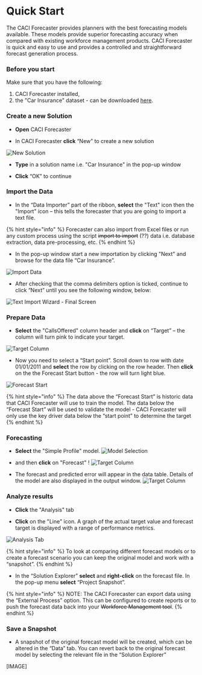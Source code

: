 # Quick Start

The CACI Forecaster provides planners with the best forecasting models available. These models provide superior forecasting accuracy when compared with existing workforce management products. CACI Forecaster is quick and easy to use and provides a controlled and straightforward forecast generation process.

### Before you start

Make sure that you have the following:
1. CACI Forecaster installed,
2. the "Car Insurance" dataset - can be downloaded [here](data/Car-Insurance.csv).


### Create a new Solution
- **Open** CACI Forecaster

- In CACI Forecaster **click** “New” to create a new solution

![New Solution](imgs/QuickStart_NewSolution.png)

- **Type** in a solution name i.e. "Car Insurance" in the pop-up window

- **Click** “OK” to continue

### Import the Data
- In the “Data Importer” part of the ribbon, **select** the "Text" icon then the "Import" icon – this tells the forecaster that you are going to import a text file.

{% hint style="info" %}
Forecaster can also import from Excel files or run any custom process using the script ~~import to import~~ (??) data i.e. database extraction, data pre-processing, etc.
{% endhint %}

- In the pop-up window start a new importation by clicking "Next" and browse for the data file “Car Insurance”.

![Import Data](imgs/QuickStart_ImportData.png)


- After checking that the comma delimiters option is ticked, continue to click “Next” until you see the following window, below:

![Text Import Wizard - Final Screen](imgs/QuickStart_TextImportWizard_Completed.png)



### Prepare Data

- **Select** the "CallsOffered" column header and **click** on “Target” – the column will turn pink to indicate your target.

![Target Column](imgs/QuickStart_TargetColumn.png)

- Now you need to select a “Start point”. Scroll down to row with date 01/01/2011 and **select** the row by clicking on the row header. Then **click** on the the Forecast Start button - the row will turn light blue.

![Forecast Start](imgs/QuickStart_ForecastStart.png)

{% hint style="info" %}
The data above the “Forecast Start” is historic data that CACI Forecaster will use to train the model. The data below the “Forecast Start” will be used to validate the model - CACI Forecaster will only use the key driver data below the “start point” to determine the target
{% endhint %}


### Forecasting

- **Select** the "Simple Profile" model.
![Model Selection](imgs/QuickStart_SimpleProfileModel.png)


- and then **click** on "Forecast" !
![Target Column](imgs/QuickStart_Forecast.png)


- The forecast and predicted error will appear in the data table. Details of the model are also displayed in the output window.
![Target Column](imgs/QuickStart_Forecasts.png)


### Analyze results
- **Click** the "Analysis" tab

- **Click** on the "Line" icon. A graph of the actual target value and forecast target is displayed with a range of performance metrics.

![Analysis Tab](imgs/QuickStart_Analysis.png)

{% hint style="info" %}
 To look at comparing different forecast models or to create a forecast scenario you can keep the original model and work with a “snapshot”.
{% endhint %}

- In the “Solution Explorer” **select** and **right-click** on the forecast file. In the pop-up menu **select** “Project Snapshot”.

{% hint style="info" %}
NOTE: The CACI Forecaster can export data using the “External Process” option. This can be configured to create reports or to push the forecast data back into your ~~Workforce Management tool~~.
{% endhint %}

### Save a Snapshot
- A snapshot of the original forecast model will be created, which can be altered in the “Data” tab. You can revert back to the original forecast model by selecting the relevant file in the “Solution Explorer”

[IMAGE]